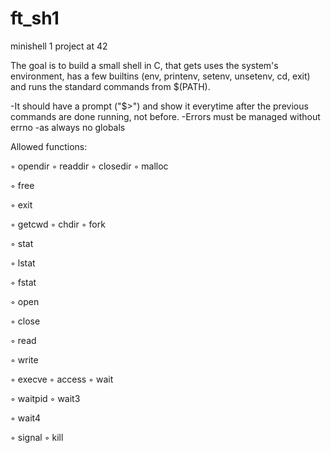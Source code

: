 # ft_sh1
minishell 1 project at 42

The goal is to build a small shell in C, that gets uses the system's environment, has a few builtins (env, printenv, setenv, unsetenv, cd, exit) and runs the standard commands from $(PATH).

-It should have a prompt ("$>") and show it everytime after the previous commands are done running, not before.
-Errors must be managed without errno
-as always no globals

Allowed functions:

◦ opendir ◦ readdir ◦ closedir ◦ malloc

◦ free

◦ exit

◦ getcwd ◦ chdir ◦ fork

◦ stat

◦ lstat

◦ fstat

◦ open

◦ close

◦ read

◦ write

◦ execve ◦ access ◦ wait

◦ waitpid ◦ wait3

◦ wait4

◦ signal ◦ kill
